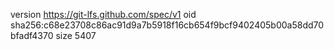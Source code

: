 version https://git-lfs.github.com/spec/v1
oid sha256:c68e23708c86ac91d9a7b5918f16cb654f9bcf9402405b00a58dd70bfadf4370
size 5407
